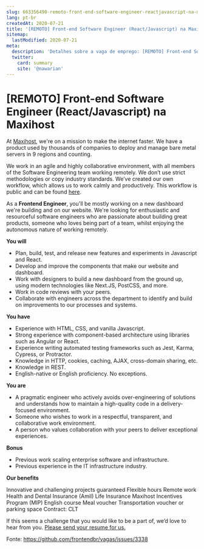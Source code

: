 ```yaml
---
slug: 663356490-remoto-front-end-software-engineer-reactjavascript-na-maxihost
lang: pt-br
createdAt: 2020-07-21
title: '[REMOTO] Front-end Software Engineer (React/Javascript) na Maxihost  - Vaga de Emprego'
sitemap:
  lastModified: 2020-07-21
meta:
  description: 'Detalhes sobre a vaga de emprego: [REMOTO] Front-end Software Engineer (React/Javascript) na Maxihost '
  twitter:
    card: summary
    site: '@nawarian'
---
```


# [REMOTO] Front-end Software Engineer (React/Javascript) na Maxihost 

At [Maxihost](https://www.maxihost.com/), we're on a mission to make the internet faster. We have a product used by thousands of companies to deploy and manage bare metal servers in 9 regions and counting.

We work in an agile and highly collaborative environment, with all members of the Software Engineering team working remotely. We don’t use strict methodologies or copy industry standards. We’ve created our own workflow, which allows us to work calmly and productively. This workflow is public and can be found [here](https://www.notion.so/maxihost/How-we-work-51df61186a924e97ad4c05a4a5106c96).

As a **Frontend Engineer**, you'll be mostly working on a new dashboard we're building and on our website. We're looking for enthusiastic and resourceful software engineers who are passionate about building great products, someone who loves being part of a team, whilst enjoying the autonomous nature of working remotely.

**You will**

- Plan, build, test, and release new features and experiments in Javascript and React.
- Develop and improve the components that make our website and dashboard.
- Work with designers to build a new dashboard from the ground up, using modern technologies like Next.JS, PostCSS, and more.
- Work in code reviews with your peers.
- Collaborate with engineers across the department to identify and build on improvements to our processes and systems.

**You have**

- Experience with HTML, CSS, and vanilla Javascript.
- Strong experience with component-based architecture using libraries such as Angular or React.
- Experience writing automated testing frameworks such as Jest, Karma, Cypress, or Protractor.
- Knowledge in HTTP, cookies, caching, AJAX, cross-domain sharing, etc.
- Knowledge in REST.
- English-native or English proficiency. No exceptions.

**You are**

- A pragmatic engineer who actively avoids over-engineering of solutions and understands how to maintain a high-quality code in a delivery-focused environment.
- Someone who wishes to work in a respectful, transparent, and collaborative work environment.
- A person who values collaboration with your peers to deliver exceptional experiences.

**Bonus**

- Previous work scaling enterprise software and infrastructure.
- Previous experience in the IT infrastructure industry.

**Our benefits**

Innovative and challenging projects guaranteed 
Flexible hours 
Remote work 
Health and Dental Insurance (Amil)
Life Insurance 
Maxihost Incentives Program (MIP)
English course
Meal voucher
Transportation voucher or parking space
Contract: CLT 

If this seems a challenge that you would like to be a part of, we’d love to hear from you. [Please send your resume for us. ](http://maxihost.homerun.co/software-engineer-frontend/en/apply)

Fonte: https://github.com/frontendbr/vagas/issues/3338